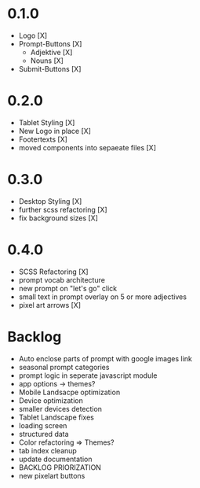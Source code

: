 # 0.1.0

- Logo [X]
- Prompt-Buttons [X]
  - Adjektive [X]
  - Nouns [X]
- Submit-Buttons [X]

# 0.2.0

- Tablet Styling [X]
- New Logo in place [X]
- Footertexts [X]
- moved components into sepaeate files [X]

# 0.3.0

- Desktop Styling [X]
- further scss refactoring [X]
- fix background sizes [X]

# 0.4.0

- SCSS Refactoring [X]
- prompt vocab architecture
- new prompt on "let's go" click
- small text in prompt overlay on 5 or more adjectives
- pixel art arrows [X]

# Backlog

- Auto enclose parts of prompt with google images link
- seasonal prompt categories
- prompt logic in seperate javascript module
- app options -> themes?
- Mobile Landsacpe optimization
- Device optimization
- smaller devices detection
- Tablet Landscape fixes
- loading screen
- structured data
- Color refactoring => Themes?
- tab index cleanup
- update documentation
- BACKLOG PRIORIZATION
- new pixelart buttons
